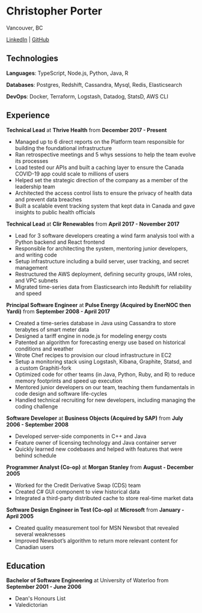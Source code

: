 Christopher Porter
==================
Vancouver, BC

[LinkedIn](https://ca.linkedin.com/in/canadianveggie)
| [GitHub](https://github.com/canadianveggie/)

Technologies
----------
**Languages**: TypeScript, Node.js, Python, Java, R

**Databases**: Postgres, Redshift, Cassandra, Mysql, Redis, Elasticsearch

**DevOps**: Docker, Terraform, Logstash, Datadog, StatsD, AWS CLI


Experience
----------

**Technical Lead** at **Thrive Health** from **December 2017 - Present**

* Managed up to 6 direct reports on the Platform team responsible for building the foundational infrastructure
* Ran retrospective meetings and 5 whys sessions to help the team evolve its processes
* Load tested our APIs and built a caching layer to ensure the Canada COVID-19 app could scale to millions of users
* Helped set the strategic direction of the company as a member of the leadership team
* Architected the access control lists to ensure the privacy of health data and prevent data breaches
* Built a scalable event tracking system that kept data in Canada and gave insights to public health officials

**Technical Lead** at **Clir Renewables** from **April 2017 - November 2017**

* Lead for 3 software developers creating a wind farm analysis tool with a Python backend and React frontend
* Responsible for architecting the system, mentoring junior developers, and writing code
* Setup infrastructure including a build server, user tracking, and secret management
* Restructured the AWS deployment, defining security groups, IAM roles, and VPC subnets
* Migrated time-series data from Elasticsearch into Redshift for reliability and speed

**Principal Software Engineer** at **Pulse Energy (Acquired by EnerNOC then Yardi)** from **September 2008 - April 2017**

* Created a time-series database in Java using Cassandra to store terabytes of smart meter data
* Designed a tariff engine in node.js for modeling energy costs
* Patented an algorithm for forecasting energy use based on historical conditions and weather
* Wrote Chef recipes to provision our cloud infrastructure in EC2
* Setup a monitoring stack using Logstash, Kibana, Graphite, Statsd, and a custom Graphiti-fork
* Optimized code for other teams (in Java, Python, Ruby, and R) to reduce memory footprints and speed up execution
* Mentored junior developers on our team, teaching them fundamentals in code design and software life-cycles
* Handled technical recruiting for new developers, including managing the coding challenge

**Software Developer** at **Business Objects (Acquired by SAP)** from **July 2006 - September 2008**

* Developed server-side components in C++ and Java
* Feature owner of licensing technology and Java container server
* Quickly learned new codebases and helped with features that were behind schedule

**Programmer Analyst (Co-op)** at **Morgan Stanley** from **August - December 2005**

* Worked for the Credit Derivative Swap (CDS) team
* Created C# GUI component to view historical data
* Integrated a third-party distributed cache to store real-time market data

**Software Design Engineer in Test (Co-op)** at **Microsoft** from **January - April 2005**

* Created quality measurement tool for MSN Newsbot that revealed several weaknesses
* Improved Newsbot’s algorithm to return more relevant content for Canadian users

Education
---------

**Bachelor of Software Engineering** at University of Waterloo from **September 2001 - June 2006**
 * Dean's Honours List
 * Valedictorian
